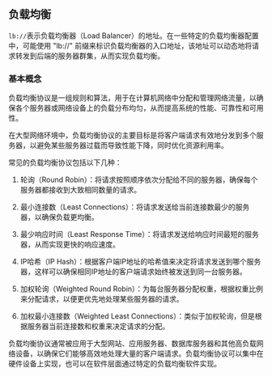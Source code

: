 ## 负载均衡

`lb://`表示负载均衡器（Load Balancer）的地址。在一些特定的负载均衡器配置中，可能使用 "lb://" 前缀来标识负载均衡器的入口地址，该地址可以动态地将请求转发到后端的服务器群集，从而实现负载均衡。

### 基本概念

负载均衡协议是一组规则和算法，用于在计算机网络中分配和管理网络流量，以确保各个服务器或网络设备上的负载分布均匀，从而提高系统的性能、可靠性和可用性。

在大型网络环境中，负载均衡协议的主要目标是将客户端请求有效地分发到多个服务器，以避免某些服务器过载而导致性能下降，同时优化资源利用率。

常见的负载均衡协议包括以下几种：

1. 轮询（Round Robin）：将请求按照顺序依次分配给不同的服务器，确保每个服务器都接收到大致相同数量的请求。

2. 最小连接数（Least Connections）：将请求发送给当前连接数最少的服务器，以确保负载更均衡。

3. 最少响应时间（Least Response Time）：将请求发送给响应时间最短的服务器，从而实现更快的响应速度。

4. IP哈希（IP Hash）：根据客户端IP地址的哈希值来决定将请求发送到哪个服务器，这样可以确保相同IP地址的客户端请求始终被发送到同一台服务器。

5. 加权轮询（Weighted Round Robin）：为每台服务器分配权重，根据权重比例来分配请求，以便更优先地处理某些服务器的请求。

6. 加权最小连接数（Weighted Least Connections）：类似于加权轮询，但是根据服务器当前连接数和权重来决定请求的分配。

负载均衡协议通常被应用于大型网站、应用服务器、数据库服务器和其他高负载网络设备，以确保它们能够高效地处理大量的客户端请求。负载均衡协议可以集中在硬件设备上实现，也可以在软件层面通过特定的负载均衡软件实现。